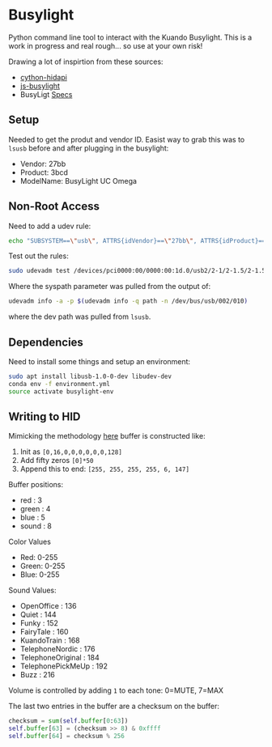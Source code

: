 # Busylight

Python command line tool to interact with the  Kuando Busylight. This is a work in progress and real rough... so use at your own risk!

Drawing a lot of inspirtion from these sources:
  * [cython-hidapi](https://github.com/trezor/cython-hidapi/blob/master/try.py)
  * [js-busylight](https://github.com/porsager/busylight)
  * BusyLigt [Specs](https://github.com/porsager/busylight/files/273865/Busylight.API.rev.2.2.-.22052015.pdf)

## Setup

Needed to get the produt and vendor ID. Easist way to grab this was to `lsusb` before and after plugging in the busylight:
  * Vendor: 27bb
  * Product: 3bcd
  * ModelName: BusyLight UC Omega

## Non-Root Access

Need to add a udev rule:

```bash
echo "SUBSYSTEM==\"usb\", ATTRS{idVendor}==\"27bb\", ATTRS{idProduct}==\"3bcd\", GROUP=\"$(whoami)\", OWNER=\"$(whoami)\", MODE=\"0664\"" | sudo tee -a /etc/udev/rules.d/30-busylight.rules
```

Test out the rules:

```bash
sudo udevadm test /devices/pci0000:00/0000:00:1d.0/usb2/2-1/2-1.5/2-1.5.2
```

Where the syspath parameter was pulled from the output of:

```bash
udevadm info -a -p $(udevadm info -q path -n /dev/bus/usb/002/010)
```

where the dev path was pulled from `lsusb`.

## Dependencies

Need to install some things and setup an environment:

```bash
sudo apt install libusb-1.0-0-dev libudev-dev
conda env -f environment.yml
source activate busylight-env
```

## Writing to HID

Mimicking the methodology [here](https://github.com/porsager/busylight/blob/master/lib/busylight.js) buffer is constructed like:
  1. Init as `[0,16,0,0,0,0,0,0,128]`
  2. Add fifty zeros `[0]*50`
  3. Append this to end: `[255, 255, 255, 255, 6, 147]`

Buffer positions:
  * red   : 3
  * green : 4
  * blue  : 5
  * sound : 8

Color Values
  * Red: 0-255
  * Green: 0-255
  * Blue: 0-255

Sound Values:
  * OpenOffice        : 136
  * Quiet             : 144
  * Funky             : 152
  * FairyTale         : 160
  * KuandoTrain       : 168
  * TelephoneNordic   : 176
  * TelephoneOriginal : 184
  * TelephonePickMeUp : 192
  * Buzz              : 216

Volume is controlled by adding `1` to each tone: 0=MUTE, 7=MAX

The last two entries in the buffer are a checksum on the buffer:
```python
checksum = sum(self.buffer[0:63])
self.buffer[63] = (checksum >> 8) & 0xffff
self.buffer[64] = checksum % 256
```
